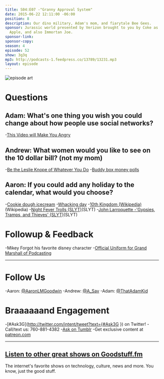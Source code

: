 ```yaml
---
title: S04:E07 -"Granny Approval System"
date: 2015-06-22 12:11:00 -06:00
position: 8
description: Our dino military, Adam's mom, and fiarytale Bee Gees.
sponsor: Jurassic world presented by Verizon brought to you by Coke as paid for by
  Apple, and also Immortan Joe.
sponsor-link: 
sponsor-copy: 
season: 4
episode: 52
show: 3g3q
mp3: http://podcasts-1.feedpress.co/13789/13231.mp3
layout: episode
---
```


![episode art](http://l.gdwn.co/1kMNQ.jpg)

# Questions

## Adam: What's one thing you wish you could change about how people use social networks?
-[This Video will Make You Angry](https://youtu.be/rE3j_RHkqJc)

## Andrew: What women would you like to see on the 10 dollar bill? (not my mom)
-[Be the Leslie Knope of Whatever You Do](https://imgur.com/Eahc2qq)
-[Buddy box money polls](http://www.buddybox.me/discussion/65/money-poll)

## Aaron: If you could add any holiday to the calendar, what would you choose?
-[Cookie dough icecream](http://www.foodnetwork.com/recipes/chocolate-chip-cookie-dough-ice-cream-recipe.html)
-[Whacking day](https://www.youtube.com/watch?v=JiUKIWSqqDM)
-[10th Kingdom (Wikipedia)](https://en.wikipedia.org/wiki/The_10th_Kingdom)(Wikipedia)
-[Night Fever Trolls (SLYT)](https://youtu.be/qbc0VS-Ttco)(SLYT)
-[John Larroquette -'Gypsies, Tramps, and Thieves' (SLYT)](https://youtu.be/Y488vDRKd5k)(SLYT)

# Followup &amp; Feedback

-Mikey Forgot his favorite disney character
-[Official Uniform for Grand Marshall of Podcasting](http://media.al.com/entertainment-press-register/photo/ronnie-williams-mobile-mardi-gras-grand-marshaljpg-25373d0b29b1a7f6.jpg)

***

# Follow Us
-Aaron: [@AaronLMGoodwin](http://twitter.com/aaronlmgoodwin)
-Andrew: [@A_Sav](http://twitter.com/a_sav)
-Adam: [@ThatAdamKid](http://twitter.com/thatadamkid)

# Braaaaaand Engagement
-[#Ask3G](http://twitter.com/intent/tweet?text={#Ask3G }) on Twitter!
-Call/text us: 760-881-4382
-[Ask on Tumblr](http://3g3q.co/ask)
-Get exclusive content at [patreon.com](http://www.patreon.com/3g3q)

***

## [Listen to other great shows on Goodstuff.fm](http://goodstuff.fm/)
The internet's favorite shows on technology, culture, news and more. You know, just the good stuff.
